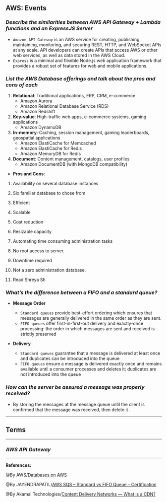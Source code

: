 ## **AWS: Events**

### ***Describe the similarities between AWS API Gateway + Lambda functions and an ExpressJS Server***

- `Amazon API Gateway` is an AWS service for creating, publishing, maintaining, monitoring, and securing REST, HTTP, and WebSocket APIs at any scale. API developers can create APIs that access AWS or other web services, as well as data stored in the AWS Cloud. 
- `Express` is a minimal and flexible Node.js web application framework that provides a robust set of features for web and mobile applications.

### ***List the AWS Database offerings and talk about the pros and cons of each***

1. **Relational**: Traditional applications, ERP, CRM, e-commerce
    - Amazon Aurora
    - Amazon Relational Database Service (RDS)
    - Amazon Redshift
2. **Key-value**: High-traffic web apps, e-commerce systems, gaming applications
    - Amazon DynamoDB
3. **In-memory**: Caching, session management, gaming leaderboards, geospatial applications
     - Amazon ElastiCache for Memcached
     - Amazon ElastiCache for Redis
    - Amazon MemoryDB for Redis
4. **Document**: Content management, catalogs, user profiles
     -  Amazon DocumentDB (with MongoDB compatibility)
- **Pros and Cons**:
1. Availability on several database instances
2. Six familiar database to chose from
3. Efficient
4. Scalable
5. Cost reduction
6. Resizable capacity
7. Automating time consuming administration tasks

1. No root access to server.
2. Downtime required
3. Not a zero administration database.
4. Read Shreya Sh

### ***What’s the difference between a FIFO and a standard queue?***

- **Message Order**

    - `Standard queues` provide best-effort ordering which ensures that messages are generally delivered in the same order as they are sent. 
    - `FIFO queues` offer first-in-first-out delivery and exactly-once processing: the order in which messages are sent and received is strictly preserved

- **Delivery**

   - `Standard queues` guarantee that a message is delivered at least once and duplicates can be introduced into the queue
   - `FIFO queues` ensure a message is delivered exactly once and remains available until a consumer processes and deletes it; duplicates are not introduced into the queue

### ***How can the server be assured a message was properly received?***

- By storing the messages at the message queue until the client is confirmed that the message was received, then delete it .



-----------------------------------------------


## **Terms**



-----------------------------------------------

### ***AWS API Gateway***


-------------------------------------------------------------



**References:**

@By AWS/[Databases on AWS](https://aws.amazon.com/products/databases/) 

@By JAYENDRAPATIL/[AWS SQS – Standard vs FIFO Queue – Certification](https://jayendrapatil.com/aws-sqs-standard-vs-fifo-queue/)

@By Akamai Technologies/[Content Delivery Networks — What is a CDN?](https://www.akamai.com/our-thinking/cdn/what-is-a-cdn)
